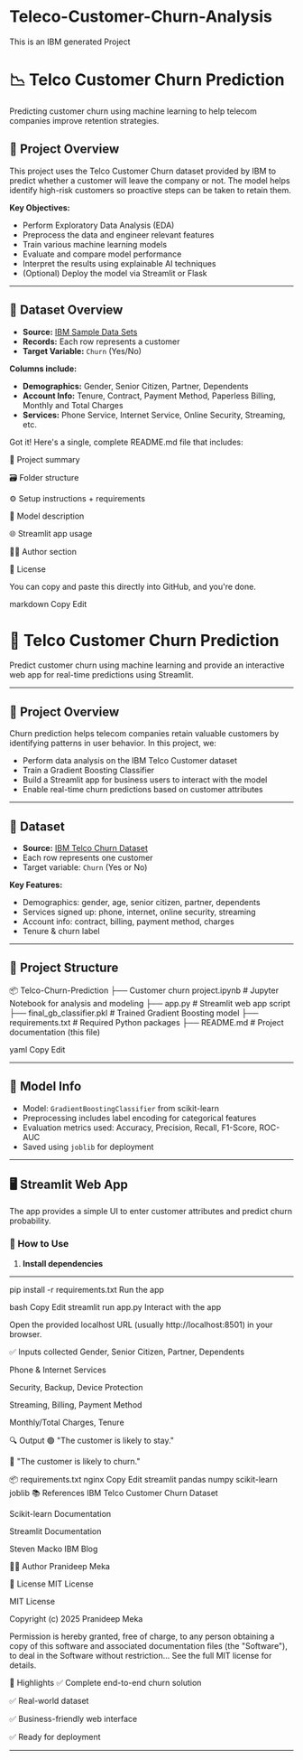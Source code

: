 # Teleco-Customer-Churn-Analysis
This is an IBM generated Project
# 📉 Telco Customer Churn Prediction

Predicting customer churn using machine learning to help telecom companies improve retention strategies.

## 🧠 Project Overview

This project uses the Telco Customer Churn dataset provided by IBM to predict whether a customer will leave the company or not. The model helps identify high-risk customers so proactive steps can be taken to retain them.

**Key Objectives:**
- Perform Exploratory Data Analysis (EDA)
- Preprocess the data and engineer relevant features
- Train various machine learning models
- Evaluate and compare model performance
- Interpret the results using explainable AI techniques
- (Optional) Deploy the model via Streamlit or Flask

---

## 📁 Dataset Overview

- **Source:** [IBM Sample Data Sets](https://community.ibm.com/community/user/businessanalytics/blogs/steven-macko/2019/07/11/telco-customer-churn-1113)
- **Records:** Each row represents a customer
- **Target Variable:** `Churn` (Yes/No)

**Columns include:**
- **Demographics:** Gender, Senior Citizen, Partner, Dependents
- **Account Info:** Tenure, Contract, Payment Method, Paperless Billing, Monthly and Total Charges
- **Services:** Phone Service, Internet Service, Online Security, Streaming, etc.

Got it! Here's a single, complete README.md file that includes:

📌 Project summary

🗃️ Folder structure

⚙️ Setup instructions + requirements

🧠 Model description

🌐 Streamlit app usage

👨‍💻 Author section

📜 License

You can copy and paste this directly into GitHub, and you're done.

markdown
Copy
Edit
# 🔮 Telco Customer Churn Prediction

Predict customer churn using machine learning and provide an interactive web app for real-time predictions using Streamlit.

---

## 🚀 Project Overview

Churn prediction helps telecom companies retain valuable customers by identifying patterns in user behavior. In this project, we:

- Perform data analysis on the IBM Telco Customer dataset  
- Train a Gradient Boosting Classifier  
- Build a Streamlit app for business users to interact with the model  
- Enable real-time churn predictions based on customer attributes

---

## 🧾 Dataset

- **Source:** [IBM Telco Churn Dataset](https://community.ibm.com/community/user/businessanalytics/blogs/steven-macko/2019/07/11/telco-customer-churn-1113)
- Each row represents one customer
- Target variable: `Churn` (Yes or No)

**Key Features:**

- Demographics: gender, age, senior citizen, partner, dependents  
- Services signed up: phone, internet, online security, streaming  
- Account info: contract, billing, payment method, charges  
- Tenure & churn label

---

## 📁 Project Structure

📦 Telco-Churn-Prediction ├── Customer churn project.ipynb # Jupyter Notebook for analysis and modeling ├── app.py # Streamlit web app script ├── final_gb_classifier.pkl # Trained Gradient Boosting model ├── requirements.txt # Required Python packages ├── README.md # Project documentation (this file)

yaml
Copy
Edit

---

## 🧠 Model Info

- Model: `GradientBoostingClassifier` from scikit-learn  
- Preprocessing includes label encoding for categorical features  
- Evaluation metrics used: Accuracy, Precision, Recall, F1-Score, ROC-AUC  
- Saved using `joblib` for deployment

---

## 🖥️ Streamlit Web App

The app provides a simple UI to enter customer attributes and predict churn probability.

### 📌 How to Use

1. **Install dependencies**

---
pip install -r requirements.txt
Run the app

bash
Copy
Edit
streamlit run app.py
Interact with the app

Open the provided localhost URL (usually http://localhost:8501) in your browser.

✅ Inputs collected
Gender, Senior Citizen, Partner, Dependents

Phone & Internet Services

Security, Backup, Device Protection

Streaming, Billing, Payment Method

Monthly/Total Charges, Tenure

🔍 Output
🟢 "The customer is likely to stay."

🔴 "The customer is likely to churn."

📦 requirements.txt
nginx
Copy
Edit
streamlit
pandas
numpy
scikit-learn
joblib
📚 References
IBM Telco Customer Churn Dataset

Scikit-learn Documentation

Streamlit Documentation

Steven Macko IBM Blog

👨‍💻 Author
Pranideep Meka


📜 License
MIT License


MIT License

Copyright (c) 2025 Pranideep Meka

Permission is hereby granted, free of charge, to any person obtaining a copy
of this software and associated documentation files (the "Software"), to deal
in the Software without restriction...
See the full MIT license for details.

🌟 Highlights
✅ Complete end-to-end churn solution

✅ Real-world dataset

✅ Business-friendly web interface

✅ Ready for deployment

---
